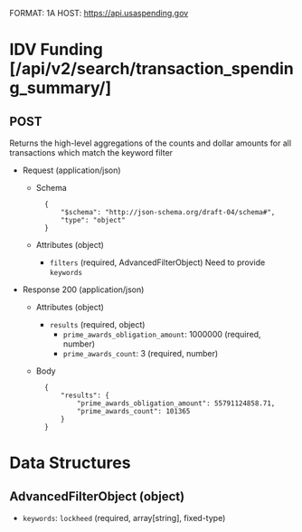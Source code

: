 FORMAT: 1A
HOST: https://api.usaspending.gov

# IDV Funding [/api/v2/search/transaction_spending_summary/]

## POST

Returns the high-level aggregations of the counts and dollar amounts for all transactions which match the keyword filter

+ Request (application/json)
    + Schema

            {
                "$schema": "http://json-schema.org/draft-04/schema#",
                "type": "object"
            }

    + Attributes (object)
        + `filters` (required, AdvancedFilterObject)
            Need to provide `keywords`

+ Response 200 (application/json)
    + Attributes (object)
        + `results` (required, object)
            - `prime_awards_obligation_amount`: 1000000 (required, number)
            - `prime_awards_count`: 3 (required, number)

    + Body

            {
                "results": {
                    "prime_awards_obligation_amount": 55791124858.71,
                    "prime_awards_count": 101365
                }
            }

# Data Structures

## AdvancedFilterObject (object)
+ `keywords`: `lockheed` (required, array[string], fixed-type)